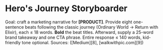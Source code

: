 <!-- markdownlint-disable MD029 -->

# Hero's Journey Storyboarder

Goal: craft a marketing narrative for **[PRODUCT]**.
Provide eight one-sentence beats following the classic journey (Ordinary World → Return with Elixir), each ≤ 18 words. **Bold** the beat titles.
Afterward, supply a 25-word brand takeaway and one CTA phrase.
Entire response ≤ 140 words, kid-friendly tone optional.
Sources: ([Medium][8], [walkwithpic.com][9])
